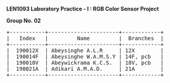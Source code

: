 **LEN1093 Laboratory Practice - I : RGB Color Sensor Project**

**Group No. 02**

<pre>
+-----------+----------------------+------------+  
|   Index   |         Name         |  Branches  |  
+-----------+----------------------+------------+  
|  190012X  | Abeysinghe A.L.R     | 12X        |  
|  190014F  | Abeysinghe W.A.M.S.Y | 14F, pcb   |  
|  190018V  | Abeywickrama K.C.S.  | 18V, pcb   |  
|  190021A  | Adikari A.M.A.D.     | 21A        |  
+-----------+----------------------+------------+  
</pre>